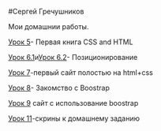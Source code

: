 #Сергей Гречушников

Мои домашнии работы.

[Урок 5](sergeygrech.github.io/Lesson_5/src "пятый урок")- Первая книга CSS and HTML

[Урок 6.1](sergeygrech.github.io/Lesson_6/src "шестой урок")и[Урок 6.2](sergeygrech.github.io/Lesson_6.2/src "шестой урок")- Позиционирование

[Урок 7](sergeygrech.github.io/Lesson_7/src "седьмой урок")-первый сайт полостью на html+css

[Урок 8](sergeygrech.github.io/Lesson_8/src "8 урок")- Закомство с Boostrap

[Урок 9](sergeygrech.github.io/Lesson_9/src "9 урок") сайт с использование boostrap

[Урок 11](sergeygrech.github.io/Lesson_11/src "11 урок")-скрины к домашнему заданию

